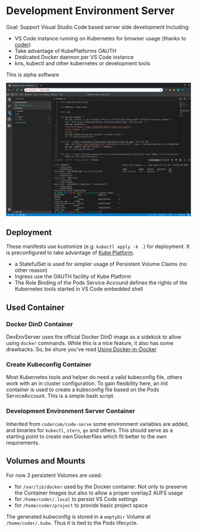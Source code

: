 # Development Environment Server

Goal:
Support Visual Studio Code based server side development
Including:

- VS Code instance running on Kubernetes for browser usage (thanks to [coder](https://github.com/cdr/code-server))
- Take advantage of KubePlatforms OAUTH
- Dedicated Docker daemon per VS Code instance
- kns, kubectl and other kubernetes or development tools

This is alpha software

![Screenshot](/doc/assets/ide.png)

## Deployment

These manifests use kustomize (e.g. `kubectl apply -k .`) for deployment. It is preconfigured to take advantage of [Kube Platform](https://kubeplatform.dev/).

- a StatefulSet is used for simpler usage of Persistent Volume Claims (no other reason)
- Ingress use the OAUTH facility of Kube Platform
- The Role Binding of the Pods Service Accound defines the rights of the Kubernetes tools started in VS Code embedded shell

## Used Container

### Docker DinD Container

DevEnvServer uses the official Docker DinD image as a sidekick to allow using `docker` commands. While this is a nice feature, it also has some drawbacks. So, be shure you've read [Using Docker-in-Docker](https://jpetazzo.github.io/2015/09/03/do-not-use-docker-in-docker-for-ci/)

### Create Kubeconfig Container

Most Kubernetes tools and helper do need a valid kubeconfig file, others work with an in cluster configuration. To gain flexibility here, an init container is used to create a kubeconfig file based on the Pods ServiceAccount. This is a simple bash script.

### Development Environment Server Container

Inherited from `codercom/code-serve` some environment variables are added, and binaries for `kubectl`, `stern`, `go` and others. This should serve as a starting point to create own Dockerfiles which fit better to the own requirements.

## Volumes and Mounts

For now 3 persistent Volumes are used:

- for `/var/lib/docker` used by the Docker container. Not only to preserve the Container Images but also to allow a proper overlay2 AUFS usage
- for `/home/coder/.local` to persist VS Code settings
- for `/home/coder/project` to provide basic project space

The generated kubeconfig is stored in a `emptyDir` Volume at `/home/coder/.kube`. Thus it is tied to the Pods lifecycle.
